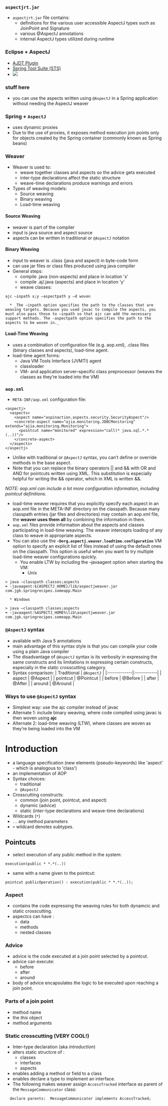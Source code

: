 ### `aspectjrt.jar` ###
  * `aspectjrt.jar` file contains:
    * definitions for the various user accessible AspectJ types such as JoinPoint and Signature
    * various @AspectJ annotations
    * internal AspectJ types utilized during runtime
### Eclipse + AspectJ ###
  * [AJDT Plugin](http://www.eclipse.org/ajdt/downloads)
  * [Spring Tool Suite (STS)](http://www.springsource.com/developer/sts)
  * [![](http://www.springsource.com/files/uploads/all/images/product/Logo_sts.png)](http://www.springsource.com/developer/sts)
### stuff here ###
  * you can use the aspects written using `@AspectJ` in a Spring application without needing the AspectJ weaver
### Spring + `AspectJ` ###
  * uses dynamic proxies
  * Due to the use of proxies, it exposes method execution join points only for objects created by the Spring container (commonly known as Spring beans)
### Weaver ###
  * Weaver is used to:
    * weave together classes and aspects so the advice gets executed
    * inter-type declarations affect the static structure
    * weave-time declarations produce warnings and errors
  * Types of weaving models:
    * Source weaving
    * Binary weaving
    * Load-time weaving
#### Source Weaving ####
  * weaver is part of the compiler
  * input is java source and aspect source
  * aspects can be written in traditional or `@AspectJ` notation
#### Binary Weaving ####
  * input to weaver is .class (java and aspect) in byte-code form
  * can use jar files or class files produced using java compiler
  * General steps:
    * compile .java (non-aspects) and place in location 'x'
    * compile .aj/.java (aspects) and place in location 'y'
    * weave classes:
```
ajc –inpath x;y –aspectpath y –d woven
```
      * _The –inpath option specifies the path to the classes that are weaving targets. Because you used javac to compile the aspects, you must also pass those to –inpath so that ajc can add the necessary support methods. The -aspectpath option specifies the path to the aspects to be woven in._
#### Load-Time Weaving ####
  * uses a combination of configuration file (e.g. aop.xml), .class files (binary classes and aspects), load-time agent.
  * load-time agent forms:
    * Java VM Tools Interface (JVMTI) agent
    * classloader
    * VM- and application server–specific class preprocessor (weaves the classes as they’re loaded into
the VM)
### `aop.xml` ###
  * `META-INF/aop.xml` configuration file:
```
<aspectj>
  <aspects>
    <aspect name="aspinaction.aspects.security.SecurityAspect"/>
    <concrete-aspect name="ajia.monitoring.JDBCMonitoring" extends="ajia.monitoring.Monitoring">
      <pointcut name="monitored" expression="call(* java.sql.*.*(..))"/>
    </concrete-aspect>
  </aspects>
</aspectj>
```
  * Unlike with traditional or `@AspectJ` syntax, you can’t define or override methods in the base aspect.
  * Note that you can replace the binary operators || and && with OR and AND for pointcuts written using XML. This substitution is especially helpful for writing the && operator, which in XML is written &amp;&amp;.

_NOTE: aop.xml can include a lot more configuration information, including pointcut definitions._
  * load-time weaver requires that you explicitly specify each aspect in an aop.xml file in the META-INF directory on the classpath.  Because many classpath entries (jar files and directories) may contain an aop.xml file, the **weaver uses them all** by combining the information in them.
  * `aop.xml` files provide information about the aspects and classes participating in load-time weaving. The weaver intercepts loading of any class to weave in appropriate aspects.
  * You can also use the **`-Dorg.aspectj.weaver.loadtime.configuration`** VM option to specify an explicit list of files instead of using the default ones on the classpath. This option is useful when you want to try multiple load-time weaver
configurations quickly.
    * You enable LTW by including the –javaagent option when starting the VM:
      * Unix
```
> java –classpath classes;aspects
➥ -javaagent:${ASPECTJ_HOME}/lib/aspectjweaver.jar com.jgk.springrecipes.someapp.Main
```
      * Windows
```
> java –classpath classes;aspects
➥ -javaagent:%ASPECTJ_HOME%\lib\aspectjweaver.jar com.jgk.springrecipes.someapp.Main
```
### `@AspectJ` syntax ###
  * available with Java 5 annotations
  * main advantage of this syntax style is that you can compile your code using a plain Java compiler
  * The disadvantage of `@AspectJ` syntax is its verbosity in expressing the same constructs and its limitations in expressing certain constructs, especially in the static crosscutting category.
  * Syntax comparison:
| Traditional | `@AspectJ` |
|:------------|:-----------|
| aspect      | @Aspect    |
| pointcut    | @Pointcut  |
| before      | @Before    |
| after       | @After     |
| around      | @Around    |

### Ways to use `@AspectJ` syntax ###
  * Simplest way:  use the ajc compiler instead of javac
  * Alternate 1: include binary weaving, where code compiled using javac is then woven using **ajc**
  * Alternate 2: load-time weaving (LTW), where classes are woven as they’re being loaded into the VM

# Introduction #
  * a language specification (new elements (pseudo-keywords) like 'aspect' - which is analogous to 'class')
  * an implementation of AOP
  * Syntax choices:
    * traditional
    * `@AspectJ`
  * Crosscutting constructs:
    * common (join point, pointcut, and aspect)
    * dynamic (advice)
    * static (inter-type declarations and weave-time declarations)
  * Wildcards (`*`)
  * `..` any method parameters
  * `+` wildcard denotes subtypes.
## Pointcuts ##
  * select execution of any public method in the system:
```
execution(public * *.*(..))
```
  * same with a name given to the pointcut:
```
pointcut publicOperation() : execution(public * *.*(..));
```

### Aspect ###
  * contains the code expressing the weaving rules for both dynamcic and static crosscutting.
  * aspectcs can have :
    * data
    * methods
    * nested classes
### Advice ###
  * advice is the code executed at a join point selected by a pointcut.
  * advice can execute:
    * before
    * after
    * around
  * body of advice encapsulates the logic to be executed upon reaching a join point.

### Parts of a join point ###
  * method name
  * the _this_ object
  * method arguments

### Static crosscutting (VERY COOL!) ###
  * Inter-type declaration (aka _introduction_)
  * alters static structcre of :
    * classes
    * interfaces
    * aspects
  * enables adding a method or field to a class
  * enables declare a type to implement an interface.
  * The following makes weaver assign `AccessTracked` interface as parent of the `MessageCommunicator` class:
```
  declare parents:  MessageCommunicator implements AccessTracked;
```